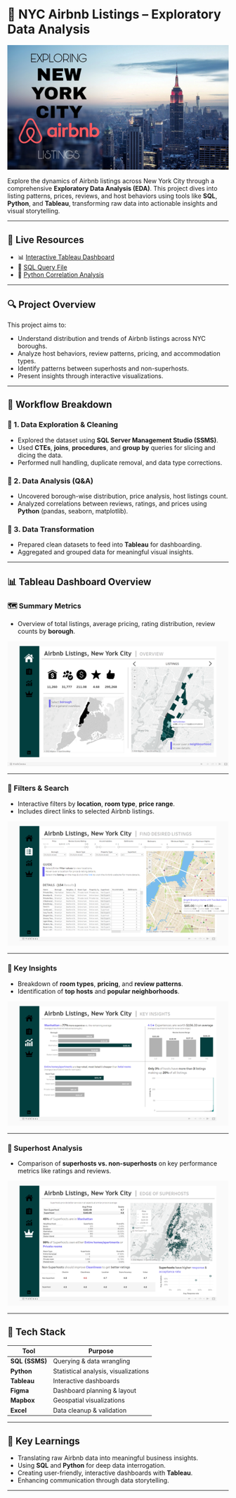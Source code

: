 # 🗽 NYC Airbnb Listings – Exploratory Data Analysis

![NYC Airbnb](screenshots/nyc_airbnb.jpg)

Explore the dynamics of Airbnb listings across New York City through a comprehensive **Exploratory Data Analysis (EDA)**. This project dives into listing patterns, prices, reviews, and host behaviors using tools like **SQL**, **Python**, and **Tableau**, transforming raw data into actionable insights and visual storytelling.

---

## 🔗 Live Resources  
- 📊 [Interactive Tableau Dashboard](https://public.tableau.com/views/AirbnbListingsNewYorkCity/Home2?:language=en-US&:sid=&:redirect=auth&:display_count=n&:origin=viz_share_link)  
- 🧮 [SQL Query File](https://github.com/s1dewalker/Airbnb-listings-NYC/blob/main/SQLQuery_Airbnb_NewYork.sql)  
- 🐍 [Python Correlation Analysis](https://github.com/s1dewalker/Airbnb-listings-NYC/blob/main/Airbnb%20correlation.ipynb)  

---

## 🔍 Project Overview

This project aims to:
- Understand distribution and trends of Airbnb listings across NYC boroughs.
- Analyze host behaviors, review patterns, pricing, and accommodation types.
- Identify patterns between superhosts and non-superhosts.
- Present insights through interactive visualizations.

---

## 📂 Workflow Breakdown

### 📌 1. Data Exploration & Cleaning
- Explored the dataset using **SQL Server Management Studio (SSMS)**.
- Used **CTEs**, **joins**, **procedures**, and **group by** queries for slicing and dicing the data.
- Performed null handling, duplicate removal, and data type corrections.

### 📌 2. Data Analysis (Q&A)
- Uncovered borough-wise distribution, price analysis, host listings count.
- Analyzed correlations between reviews, ratings, and prices using **Python** (pandas, seaborn, matplotlib).

### 📌 3. Data Transformation
- Prepared clean datasets to feed into **Tableau** for dashboarding.
- Aggregated and grouped data for meaningful visual insights.

---

## 📊 Tableau Dashboard Overview

### 🗺️ Summary Metrics  
- Overview of total listings, average pricing, rating distribution, review counts by **borough**.

![Overview](screenshots/Screenshot1.png)

---

### 🧭 Filters & Search  
- Interactive filters by **location**, **room type**, **price range**.
- Includes direct links to selected Airbnb listings.

![Filtering](screenshots/Screenshot2.png)

---

### 📌 Key Insights  
- Breakdown of **room types**, **pricing**, and **review patterns**.
- Identification of **top hosts** and **popular neighborhoods**.

![Key Insights](screenshots/Screenshot3.png)

---

### 🌟 Superhost Analysis  
- Comparison of **superhosts vs. non-superhosts** on key performance metrics like ratings and reviews.

![Superhosts](screenshots/Screenshot4.png)

---

## 🧰 Tech Stack

| Tool       | Purpose                              |
|------------|--------------------------------------|
| **SQL (SSMS)** | Querying & data wrangling             |
| **Python**     | Statistical analysis, visualizations |
| **Tableau**    | Interactive dashboards               |
| **Figma**      | Dashboard planning & layout          |
| **Mapbox**     | Geospatial visualizations            |
| **Excel**      | Data cleanup & validation            |

---

## 📝 Key Learnings

- Translating raw Airbnb data into meaningful business insights.
- Using **SQL** and **Python** for deep data interrogation.
- Creating user-friendly, interactive dashboards with **Tableau**.
- Enhancing communication through data storytelling.

---



